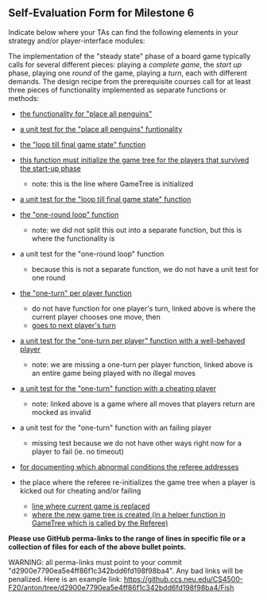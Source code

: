 ## Self-Evaluation Form for Milestone 6

Indicate below where your TAs can find the following elements in your strategy and/or player-interface modules:

The implementation of the "steady state" phase of a board game
typically calls for several different pieces: playing a *complete
game*, the *start up* phase, playing one *round* of the game, playing a *turn*, 
each with different demands. The design recipe from the prerequisite courses call
for at least three pieces of functionality implemented as separate
functions or methods:

- [the functionality for "place all penguins"](https://github.ccs.neu.edu/CS4500-F20/anton/blob/d2900e7790ea5e4ff86f1c342bdd6fd198f98ba4/Fish/Admin/referee.py#L59-L90)

- [a unit test for the "place all penguins" funtionality](https://github.ccs.neu.edu/CS4500-F20/anton/blob/d2900e7790ea5e4ff86f1c342bdd6fd198f98ba4/Fish/Other/referee_test.py#L27-L39)

- [the "loop till final game state" function](https://github.ccs.neu.edu/CS4500-F20/anton/blob/d2900e7790ea5e4ff86f1c342bdd6fd198f98ba4/Fish/Admin/referee.py#L31-L56)

- [this function must initialize the game tree for the players that survived the start-up phase](https://github.ccs.neu.edu/CS4500-F20/anton/blob/d2900e7790ea5e4ff86f1c342bdd6fd198f98ba4/Fish/Admin/referee.py#L89)
  - note: this is the line where GameTree is initialized


- [a unit test for the "loop till final game state"  function](https://github.ccs.neu.edu/CS4500-F20/anton/blob/d2900e7790ea5e4ff86f1c342bdd6fd198f98ba4/Fish/Other/referee_test.py#L54-L63)


- [the "one-round loop" function](https://github.ccs.neu.edu/CS4500-F20/anton/blob/d2900e7790ea5e4ff86f1c342bdd6fd198f98ba4/Fish/Admin/referee.py#L40-L54)
  - note: we did not split this out into a separate function, but this is where the functionality is

- a unit test for the "one-round loop" function
  - because this is not a separate function, we do not have a unit test for one round


- [the "one-turn" per player function](https://github.ccs.neu.edu/CS4500-F20/anton/blob/d2900e7790ea5e4ff86f1c342bdd6fd198f98ba4/Fish/Admin/referee.py#L41)
  - do not have function for one player's turn, linked above is where the current player chooses one move, then
  - [goes to next player's turn](https://github.ccs.neu.edu/CS4500-F20/anton/blob/d2900e7790ea5e4ff86f1c342bdd6fd198f98ba4/Fish/Admin/referee.py#L54)


- [a unit test for the "one-turn per player" function with a well-behaved player](https://github.ccs.neu.edu/CS4500-F20/anton/blob/d2900e7790ea5e4ff86f1c342bdd6fd198f98ba4/Fish/Other/referee_test.py#L54-L56)
  - note: we are missing a one-turn per player function, linked above is an entire game being played with no illegal moves


- [a unit test for the "one-turn" function with a cheating player](https://github.ccs.neu.edu/CS4500-F20/anton/blob/d2900e7790ea5e4ff86f1c342bdd6fd198f98ba4/Fish/Other/referee_test.py#L58-L63)
  - note: linked above is a game where all moves that players return are mocked as invalid


- a unit test for the "one-turn" function with an failing player 
  - missing test because we do not have other ways right now for a player to fail (ie. no timeout)


- [for documenting which abnormal conditions the referee addresses](https://github.ccs.neu.edu/CS4500-F20/anton/blob/d2900e7790ea5e4ff86f1c342bdd6fd198f98ba4/Fish/Admin/referee.py#L13) 


- the place where the referee re-initializes the game tree when a player is kicked out for cheating and/or failing 
  - [line where current game is replaced](https://github.ccs.neu.edu/CS4500-F20/anton/blob/d2900e7790ea5e4ff86f1c342bdd6fd198f98ba4/Fish/Admin/referee.py#L47)
  - [where the new game tree is created (in a helper function in GameTree which is called by the Referee)](https://github.ccs.neu.edu/CS4500-F20/anton/blob/d2900e7790ea5e4ff86f1c342bdd6fd198f98ba4/Fish/Common/game_tree.py#L129-L136)





**Please use GitHub perma-links to the range of lines in specific
file or a collection of files for each of the above bullet points.**

  WARNING: all perma-links must point to your commit "d2900e7790ea5e4ff86f1c342bdd6fd198f98ba4".
  Any bad links will be penalized.
  Here is an example link:
    <https://github.ccs.neu.edu/CS4500-F20/anton/tree/d2900e7790ea5e4ff86f1c342bdd6fd198f98ba4/Fish>

